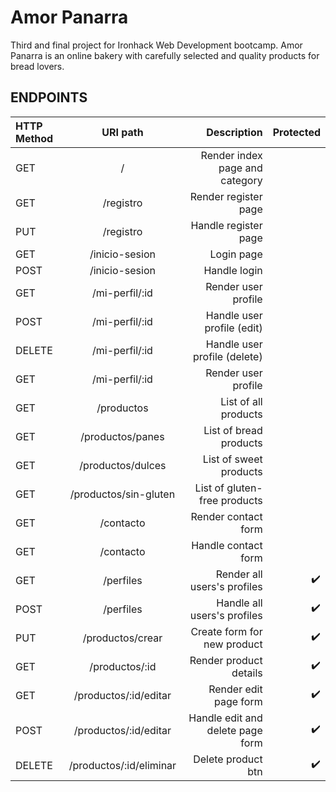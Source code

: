 # Amor Panarra
Third and final project for Ironhack Web Development bootcamp.
Amor Panarra is an online bakery with carefully selected and quality products for bread lovers.
## ENDPOINTS
| HTTP Method | URI path            | Description      |      Protected |
| :---         |   :---:            |          ---:    |           ---: |
| GET          | /                  | Render index page and category   |          |
| GET          | /registro          | Render register page   |    |
| PUT          | /registro          | Handle register page   |    |
| GET          | /inicio-sesion     | Login page                          |    |
| POST         | /inicio-sesion     | Handle login   |    |
| GET          | /mi-perfil/:id     | Render user profile                        |    |
| POST         | /mi-perfil/:id     | Handle user profile (edit)    |    |
| DELETE       | /mi-perfil/:id     | Handle user profile (delete)    |    |
| GET          | /mi-perfil/:id     | Render user profile                        |    |
| GET          | /productos         | List of all products  |    |
| GET          | /productos/panes         | List of bread products  |    |
| GET          | /productos/dulces         | List of sweet products |    |
| GET          | /productos/sin-gluten         | List of gluten-free products  |    |
| GET          | /contacto          | Render contact form   |    |
| GET          | /contacto          | Handle contact form   |    |
| GET          | /perfiles          | Render all users's profiles  | :heavy_check_mark: |
| POST         | /perfiles          | Handle all users's profiles  | :heavy_check_mark: |
| PUT          | /productos/crear   | Create form for new product   | :heavy_check_mark: |
| GET          | /productos/:id     | Render product details   | :heavy_check_mark: |
| GET          | /productos/:id/editar   | Render edit page form   | :heavy_check_mark: |
| POST         | /productos/:id/editar   | Handle edit and delete page form   | :heavy_check_mark: |
| DELETE       | /productos/:id/eliminar   | Delete product btn   | :heavy_check_mark: |